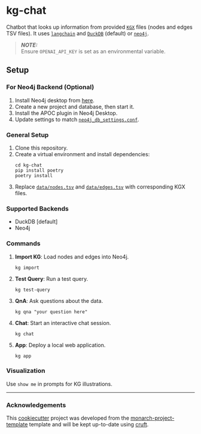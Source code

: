 # kg-chat

Chatbot that looks up information from provided [`KGX`](https://github.com/biolink/kgx) files (nodes and edges TSV files). It uses [`langchain`](https://github.com/langchain-ai/langchain) and [`DuckDB`](https://github.com/duckdb/duckdb) (default) or [`neo4j`](https://github.com/neo4j/neo4j).

> **_NOTE:_**  
> Ensure `OPENAI_API_KEY` is set as an environmental variable.

## Setup

### For Neo4j Backend (Optional)
1. Install Neo4j desktop from [here](https://neo4j.com/download/).
2. Create a new project and database, then start it.
3. Install the APOC plugin in Neo4j Desktop.
4. Update settings to match [`neo4j_db_settings.conf`](conf_files/neo4j_db_settings.conf).

### General Setup
1. Clone this repository.
2. Create a virtual environment and install dependencies:
    ```shell
    cd kg-chat
    pip install poetry
    poetry install
    ```
3. Replace [`data/nodes.tsv`](src/kg_chat/data/nodes.tsv) and [`data/edges.tsv`](src/kg_chat/data/edges.tsv) with corresponding KGX files.

### Supported Backends
- DuckDB [default]
- Neo4j

### Commands

1. **Import KG**: Load nodes and edges into Neo4j.
    ```shell
    kg import
    ```

2. **Test Query**: Run a test query.
    ```shell
    kg test-query
    ```

3. **QnA**: Ask questions about the data.
    ```shell
    kg qna "your question here"
    ```

4. **Chat**: Start an interactive chat session.
    ```shell
    kg chat
    ```

5. **App**: Deploy a local web application.
    ```shell
    kg app
    ```

### Visualization
Use `show me` in prompts for KG illustrations.

---
### Acknowledgements

This [cookiecutter](https://cookiecutter.readthedocs.io/en/stable/README.html) project was developed from the [monarch-project-template](https://github.com/monarch-initiative/monarch-project-template) template and will be kept up-to-date using [cruft](https://cruft.github.io/cruft/).
